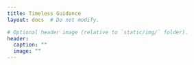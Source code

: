 ```yaml
---
title: Timeless Guidance
layout: docs  # Do not modify.

# Optional header image (relative to `static/img/` folder).
header:
  caption: ""
  image: ""
---
```


